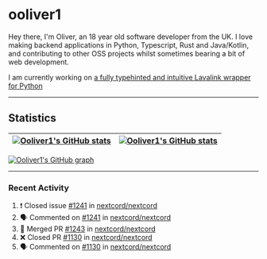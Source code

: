 # ooliver1

Hey there, I'm Oliver, an 18 year old software developer from the UK. I love making backend applications in Python, Typescript, Rust and Java/Kotlin, and contributing to other OSS projects whilst sometimes bearing a bit of web development.

I am currently working on [a fully typehinted and intuitive Lavalink wrapper for Python](https://github.com/ooliver1/mafic)

---

## Statistics

| <a href="https://github.com/anuraghazra/github-readme-stats"><img src="https://github-readme-stats.ooliver1.vercel.app/api/?username=ooliver1&theme=midnight-purple&show_icons=true&hide_border=true&show_private=true&include_all_commits=true&show_total_reviews=true" alt="Ooliver1's GitHub stats" align="center" /></a> | <a href="https://github.com/anuraghazra/github-readme-stats"><img src="https://github-readme-stats.vercel.app/api/top-langs?username=ooliver1&theme=midnight-purple&count_private=true&exclude_repo=obsidi&layout=compact&langs_count=10&hide_border=true" alt="Ooliver1's GitHub stats" align="center" /></a> |
| ----------------------------------------------------------------------------------------------------------------------------------------------------------------------------------------------------------------------------------------------------------------------------------------------------- | ----------------------------------------------------------------------------------------------------------------------------------------------------------------------------------------------------------------------------------------------------------------------------------------------------------------------- |

[![Ooliver1's GitHub graph](https://github-readme-activity-graph.vercel.app/graph?username=ooliver1&bg_color=000000&color=9745f5&line=9745f5&point=FFFFFF&hide_border=true)](https://github.com/ashutosh00710/github-readme-activity-graph)

---

### Recent Activity

<!--START_SECTION:activity-->
1. ❗️ Closed issue [#1241](https://github.com/nextcord/nextcord/issues/1241) in [nextcord/nextcord](https://github.com/nextcord/nextcord)
2. 🗣 Commented on [#1241](https://github.com/nextcord/nextcord/issues/1241) in [nextcord/nextcord](https://github.com/nextcord/nextcord)
3. 🎉 Merged PR [#1243](https://github.com/nextcord/nextcord/pull/1243) in [nextcord/nextcord](https://github.com/nextcord/nextcord)
4. ❌ Closed PR [#1130](https://github.com/nextcord/nextcord/pull/1130) in [nextcord/nextcord](https://github.com/nextcord/nextcord)
5. 🗣 Commented on [#1130](https://github.com/nextcord/nextcord/issues/1130) in [nextcord/nextcord](https://github.com/nextcord/nextcord)
<!--END_SECTION:activity-->
